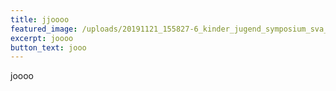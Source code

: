 ```yaml
---
title: jjoooo
featured_image: /uploads/20191121_155827-6_kinder_jugend_symposium_sva_web_3139.jpg
excerpt: joooo
button_text: jooo
---
```

joooo
